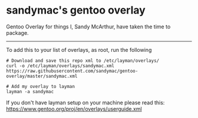sandymac's gentoo overlay
=========================

Gentoo Overlay for things I, Sandy McArthur, have taken the time to package.

----------

To add this to your list of overlays, as root, run the following

```
# Download and save this repo xml to /etc/layman/overlays/
curl -o /etc/layman/overlays/sandymac.xml https://raw.githubusercontent.com/sandymac/gentoo-overlay/master/sandymac.xml

# Add my overlay to layman
layman -a sandymac
```

If you don't have layman setup on your machine please read this: https://www.gentoo.org/proj/en/overlays/userguide.xml
